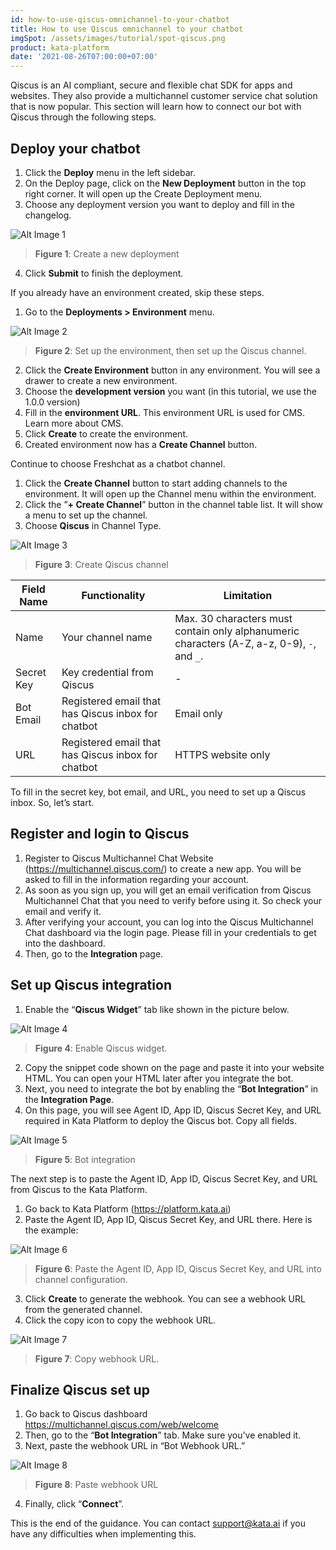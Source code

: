 ```yaml
---
id: how-to-use-qiscus-omnichannel-to-your-chatbot
title: How to use Qiscus omnichannel to your chatbot
imgSpot: /assets/images/tutorial/spot-qiscus.png
product: kata-platform
date: '2021-08-26T07:00:00+07:00'
---
```


Qiscus is an AI compliant, secure and flexible chat SDK for apps and websites. They also provide a multichannel customer service chat solution that is now popular. This section will learn how to connect our bot with Qiscus through the following steps.

## Deploy your chatbot

1. Click the **Deploy** menu in the left sidebar.
2. On the Deploy page, click on the **New Deployment** button in the top right corner. It will open up the Create Deployment menu.
3. Choose any deployment version you want to deploy and fill in the changelog.

![Alt Image 1](https://lh5.googleusercontent.com/dvpyUOaDxzu0wbCpVdUwDWFrXAuphte-hnudP4Z7jPMZCle7hSIe3RVnQoH2O-NSxfPt6VZAyTfgqvS6ZnZabNfL447X4-UtEZJwpsxETPukgkIx0S--uQxMhhfW05P8OuGfm-m7)

> **Figure 1**: Create a new deployment

4. Click **Submit** to finish the deployment.

If you already have an environment created, skip these steps.

1. Go to the **Deployments > Environment** menu.

![Alt Image 2](https://lh3.googleusercontent.com/88Pxs5L8JuAmTCQNe8dxJwgPOFZVY72AJ3Vk_rdZqz7xKMnuMGT4En5cMB5kuNEl15BewuIbI54BwOcvpoIvx2f4rf1PfYba_XWGxxglpUGdGwvoWjwGEVmiFlZbrP8lwqUkp3v1)

> **Figure 2**: Set up the environment, then set up the Qiscus channel.

2. Click the **Create Environment** button in any environment. You will see a drawer to create a new environment.
3. Choose the **development version** you want (in this tutorial, we use the 1.0.0 version)
4. Fill in the **environment URL**. This environment URL is used for CMS. Learn more about CMS.
5. Click **Create** to create the environment.
6. Created environment now has a **Create Channel** button.

Continue to choose Freshchat as a chatbot channel.

1. Click the **Create Channel** button to start adding channels to the environment. It will open up the Channel menu within the environment.
2. Click the ”**+ Create Channel**” button in the channel table list. It will show a menu to set up the channel.
3. Choose **Qiscus** in Channel Type.

![Alt Image 3](https://lh4.googleusercontent.com/ls0ZhBnaEqJbd0EzEF33lttilhDqJwqauIK-FNc8Qrqzdl1J7I0KyMlODc9YoIhi8cdTlWdVLynndKfSJSQyOFxJJK3rFXiNPqVdHvxNDBNrmzH62U4Eh3hms8puCFVqT8AOTrm9)

> **Figure 3**: Create Qiscus channel

| Field Name | Functionality                                      | Limitation                                                                                  |
| ---------- | -------------------------------------------------- | ------------------------------------------------------------------------------------------- |
| Name       | Your channel name                                  | Max. 30 characters must contain only alphanumeric characters (A-Z, a-z, 0-9), `-`, and `_`. |
| Secret Key | Key credential from Qiscus                         | -                                                                                           |
| Bot Email  | Registered email that has Qiscus inbox for chatbot | Email only                                                                                  |
| URL        | Registered email that has Qiscus inbox for chatbot | HTTPS website only                                                                          |

To fill in the secret key, bot email, and URL, you need to set up a Qiscus inbox. So, let’s start.

## Register and login to Qiscus

1. Register to Qiscus Multichannel Chat Website (<a href="https://multichannel.qiscus.com/" target="_blank"><span>http</span>s://multichannel.qiscus.com/</a>) to create a new app. You will be asked to fill in the information regarding your account.
2. As soon as you sign up, you will get an email verification from Qiscus Multichannel Chat that you need to verify before using it. So check your email and verify it.
3. After verifying your account, you can log into the Qiscus Multichannel Chat dashboard via the login page. Please fill in your credentials to get into the dashboard.
4. Then, go to the **Integration** page.

## Set up Qiscus integration

1. Enable the “**Qiscus Widget**” tab like shown in the picture below.

![Alt Image 4](https://lh5.googleusercontent.com/1GJjJ9_KiU0o347aPuyETeMSGKtikUywh6L0K1eZrawVDwdyLtJV7oy4cOMa7x-yIY1aobagL1X77AcAUzBp6mZa4WiYOislTVZZC2WgJ11ZkK2sZZzAA_ZegADSYsUcDHmTi8O6)

> **Figure 4**: Enable Qiscus widget.

2. Copy the snippet code shown on the page and paste it into your website HTML. You can open your HTML later after you integrate the bot.
3. Next, you need to integrate the bot by enabling the “**Bot Integration**” in the **Integration Page**.
4. On this page, you will see Agent ID, App ID, Qiscus Secret Key, and URL required in Kata Platform to deploy the Qiscus bot. Copy all fields.

![Alt Image 5](https://lh5.googleusercontent.com/HX8bgSOSiOHHrm2pVT-5K-RLchYTq_3AFEAPN2GLs3sX3NjdSNGiYrU4gwbsM_MfL0oBfG2nrbI_AHMYC6rRz8Ml-6D7d306dbEydUsyHEIysfa8JrZp2XvCen0dEzapgdT-_qhE)

> **Figure 5**: Bot integration

The next step is to paste the Agent ID, App ID, Qiscus Secret Key, and URL from Qiscus to the Kata Platform.

1. Go back to Kata Platform (<a href="https://platform.kata.ai" target="_blank"><span>http</span>s://platform.kata.ai</a>)
2. Paste the Agent ID, App ID, Qiscus Secret Key, and URL there. Here is the example:

![Alt Image 6](https://lh5.googleusercontent.com/C8qEgXagNmauJuTZXU2R3X3RMfKRo7Kd4Y_R-At1d6Ad9oTqmU-KhDBZeVPwo_3fyjVNUL5ydxIUQudLPX3gZh3YrtjpzMZHDTBwuwNwy-hRNK9OAO5fbg7buZ2jgGJdn5WaD00R)

> **Figure 6**: Paste the Agent ID, App ID, Qiscus Secret Key, and URL into channel configuration.

3. Click **Create** to generate the webhook. You can see a webhook URL from the generated channel.
4. Click the copy icon to copy the webhook URL.

![Alt Image 7](https://lh3.googleusercontent.com/-bm2p8jYZsLQLLE4ZeHgXsJQtaQe09fBDtM2gNjuLhPFw4XVUzrudQPxCk8Ek8V3R8vduYAY_1cwsJpAnWDzRzHj1ABeqbst7Cq2J321Gx7RXtkhrAz3TvwCeAfL37B9L5i8JzxD)

> **Figure 7**: Copy webhook URL.

## Finalize Qiscus set up

1. Go back to Qiscus dashboard <a href="https://multichannel.qiscus.com/web/welcome" target="_blank"><span>http</span>s://multichannel.qiscus.com/web/welcome</a>
2. Then, go to the “**Bot Integration**” tab. Make sure you’ve enabled it.
3. Next, paste the webhook URL in “Bot Webhook URL.”

![Alt Image 8](https://lh5.googleusercontent.com/4prVthdWJHkoQZE5GnIi8BmgPzTleXHdCE5XOqd69NmU0ieECWMQc63_jAk71eg-_JfeSskuRt9-Q7knbZT_9ASphpKsfp0eRNbOzcH0j1kyvDLT9Hqsucg0dR7IwJ0iUNKwvX66)

> **Figure 8**: Paste webhook URL

4. Finally, click “**Connect**”.

This is the end of the guidance. You can contact support@kata.ai if you have any difficulties when implementing this.
